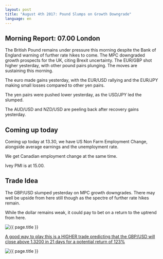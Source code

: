 ```yaml
---
layout: post
title: "August 4th 2017: Pound Slumps on Growth Downgrade"
language: en
---
```

## Morning Report: 07.00 London

The British Pound remains under pressure this morning despite the Bank of England warning of further rate hikes to come. The MPC downgraded growth prospects for the UK, citing Brexit uncertainty. The EUR/GBP shot higher yesterday, with other pound pairs plunging. The moves are sustaining this morning. 

The euro made gains yesterday, with the EUR/USD rallying and the EUR/JPY making small losses compared to other yen pairs. 

The yen pairs were pushed lower yesterday, as the USD/JPY led the slumped. 

The AUD/USD and NZD/USD are peeling back after recovery gains yesterday. 

## Coming up today

Coming up today at 13.30, we have US Non Farm Employment Change, alongside average earnings and the unemployment rate. 

We get Canadian employment change at the same time. 

Ivey PMI is at 15.00.

## Trade Idea

The GBP/USD slumped yesterday on MPC growth downgrades. There may well be upside from here still though as the spectre of further rate hikes remain. 

While the dollar remains weak, it could pay to bet on a return to the uptrend from here. 

<img class="post-image" src="{{ site.url }}/images/2017-08-04_07-15-07.jpg" alt="{{ page.title }}" title="{{ page.title }}">

<a href="%LINK%%?currency=GBP&market=forex&underlying=frxGBPUSD&formname=higherlower&duration_amount=21&duration_units=d&amount=10&amount_type=payout&expiry_type=duration&barrier=1.3200" target="_blank">A good way to play this is a HIGHER trade predicting that the GBP/USD will close above 1.3200 in 21 days for a potential return of 123%</a>

<img class="post-image" src="{{ site.url }}/images/2017-08-04_07-16-36.jpg" alt="{{ page.title }}" title="{{ page.title }}">